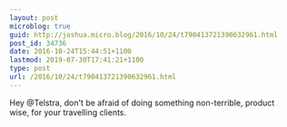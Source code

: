 ```yaml
---
layout: post
microblog: true
guid: http://joshua.micro.blog/2016/10/24/t790413721390632961.html
post_id: 34736
date: 2016-10-24T15:44:51+1100
lastmod: 2019-07-30T17:41:21+1100
type: post
url: /2016/10/24/t790413721390632961.html
---
```

Hey @Telstra, don't be afraid of doing something non-terrible, product wise, for your travelling clients.
